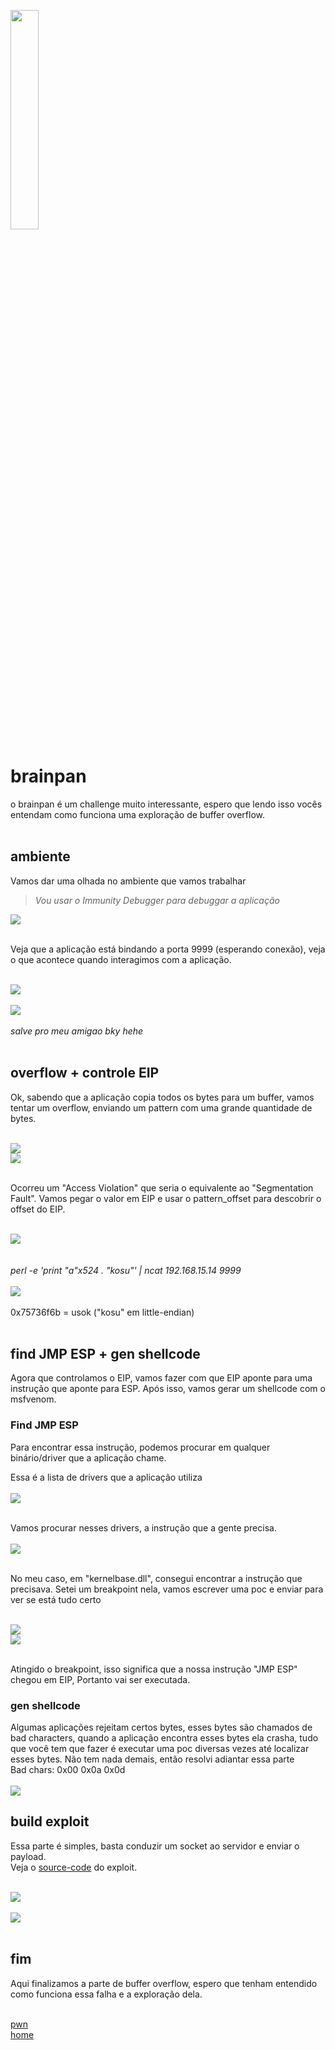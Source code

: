 <img width="30%" src="https://i.imgur.com/CGV9DU1.png"></img>

# brainpan
o brainpan é um challenge muito interessante, espero que lendo isso vocês entendam como funciona uma exploração de buffer overflow.<br><br>

## ambiente
Vamos dar uma olhada no ambiente que vamos trabalhar<br>
> *Vou usar o Immunity Debugger para debuggar a aplicação*<br>

<img src="https://i.imgur.com/0xUj5fZ.png" src="40%"></img><br><br>

Veja que a aplicação está bindando a porta 9999 (esperando conexão), veja o que acontece quando interagimos com a aplicação.<br><br>

<img src="https://i.imgur.com/kX5S8Pl.png"></img><br><br>
<img src="https://i.imgur.com/yIoOIzc.png"></img><br><br>
*salve pro meu amigao bky hehe*<br><br>

## overflow + controle EIP
Ok, sabendo que a aplicação copia todos os bytes para um buffer, vamos tentar um overflow, enviando um pattern com uma grande quantidade de bytes.<br><br>

<img src="https://i.imgur.com/NGFi6SX.png"></img>
<br>
<img src="https://i.imgur.com/owFlK1j.png"></img><br><br>

Ocorreu um "Access Violation" que seria o equivalente ao "Segmentation Fault". Vamos pegar o valor em EIP e usar o pattern_offset para descobrir o offset do EIP.<br><br>

<img src="https://i.imgur.com/hFju72g.png"></img><br></br><br>
*perl -e 'print "a"x524 . "kosu"' | ncat 192.168.15.14 9999*<br><br>
<img src="https://i.imgur.com/iAudx9a.png"></img><br><br>
0x75736f6b = usok ("kosu" em little-endian)<br><br>

## find JMP ESP + gen shellcode
Agora que controlamos o EIP, vamos fazer com que EIP aponte para uma instrução que aponte para ESP. Após isso, vamos gerar um shellcode com o msfvenom.

### Find JMP ESP
Para encontrar essa instrução, podemos procurar em qualquer binário/driver que a aplicação chame.<br>

Essa é a lista de drivers que a aplicação utiliza<br><br>
<img src="https://i.imgur.com/v9EBOKd.png"></img><br><br>

Vamos procurar nesses drivers, a instrução que a gente precisa.<br><br>
<img src="https://i.imgur.com/JM8ufJs.png"></img><br><br>

No meu caso, em "kernelbase.dll", consegui encontrar a instrução que precisava. Setei um breakpoint nela, vamos escrever uma poc e enviar para ver se está tudo certo<br><br>

<img src="https://i.imgur.com/p7IiJ56.png"></img><br>
<img src="https://i.imgur.com/NGwyS0d.png"></img><br><br>

Atingido o breakpoint, isso significa que a nossa instrução "JMP ESP" chegou em EIP, Portanto vai ser executada. 

### gen shellcode
Algumas aplicações rejeitam certos bytes, esses bytes são chamados de bad characters, quando a aplicação encontra esses bytes ela crasha, tudo que você tem que fazer é executar uma poc diversas vezes até localizar esses bytes. Não tem nada demais, então resolvi adiantar essa parte<br>
Bad chars: 0x00 0x0a 0x0d<br><br>
<img src="https://i.imgur.com/MWFBPLe.png"></img><br>

## build exploit
Essa parte é simples, basta conduzir um socket ao servidor e enviar o payload.<br>
Veja o [source-code](https://github.com/wtfflya/brainpan/blob/master/brainpan.py) do exploit.<br><br>

<img src="https://i.imgur.com/Wgr2LoY.png"></img><br><br>
<img src="https://i.imgur.com/504bTP3.png"></img><br><br>

## fim
Aqui finalizamos a parte de buffer overflow, espero que tenham entendido como funciona essa falha e a exploração dela.<br><br>

[pwn](../README.md)<br>
[home](../../README.md)
